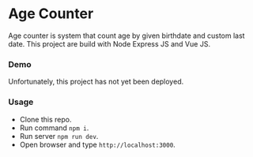 # Age Counter #

Age counter is system that count age by given birthdate and custom last date.
This project are build with Node Express JS and Vue JS.

### Demo ###

Unfortunately, this project has not yet been deployed.

### Usage ###

* Clone this repo.
* Run command `npm i`.
* Run server `npm run dev`.
* Open browser and type `http://localhost:3000`.